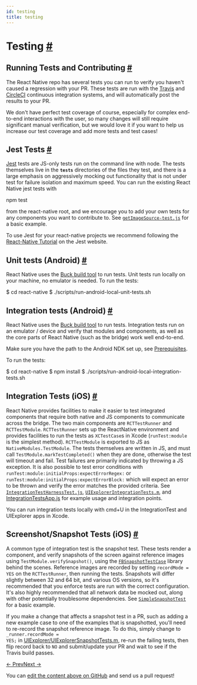```yaml
---
id: testing
title: testing
---
```

<a id="content"></a><h1><a class="anchor" name="testing"></a>Testing <a class="hash-link" href="docs/testing.html#testing">#</a></h1><div><h2><a class="anchor" name="running-tests-and-contributing"></a>Running Tests and Contributing <a class="hash-link" href="docs/testing.html#running-tests-and-contributing">#</a></h2><p>The React Native repo has several tests you can run to verify you haven't caused a regression with your PR.  These tests are run with the <a href="http://docs.travis-ci.com/" target="_blank">Travis</a> and <a href="https://circleci.com/" target="_blank">CircleCI</a> continuous integration systems, and will automatically post the results to your PR.</p><p>We don't have perfect test coverage of course, especially for complex end-to-end interactions with the user, so many changes will still require significant manual verification, but we would love it if you want to help us increase our test coverage and add more tests and test cases!</p><h2><a class="anchor" name="jest-tests"></a>Jest Tests <a class="hash-link" href="docs/testing.html#jest-tests">#</a></h2><p><a href="http://facebook.github.io/jest/" target="_blank">Jest</a> tests are JS-only tests run on the command line with node.  The tests themselves live in the <code>__tests__</code> directories of the files they test, and there is a large emphasis on aggressively mocking out functionality that is not under test for failure isolation and maximum speed.  You can run the existing React Native jest tests with</p><div class="prism language-javascript">npm test</div><p>from the react-native root, and we encourage you to add your own tests for any components you want to contribute to.  See <a href="https://github.com/facebook/react-native/blob/master/Examples/Movies/__tests__/getImageSource-test.js" target="_blank"><code>getImageSource-test.js</code></a> for a basic example.</p><p>To use Jest for your react-native projects we recommend following the <a href="http://facebook.github.io/jest/docs/tutorial-react-native.html" target="_blank">React-Native Tutorial</a> on the Jest website.</p><h2><a class="anchor" name="unit-tests-android"></a>Unit tests (Android) <a class="hash-link" href="docs/testing.html#unit-tests-android">#</a></h2><p>React Native uses the <a href="https://buckbuild.com/setup/install.html" target="_blank">Buck build tool</a> to run tests. Unit tests run locally on your machine, no emulator is needed. To run the tests:</p><div class="prism language-javascript">$ cd react<span class="token operator">-</span>native
$ <span class="token punctuation">.</span><span class="token operator">/</span>scripts<span class="token operator">/</span>run<span class="token operator">-</span>android<span class="token operator">-</span>local<span class="token operator">-</span>unit<span class="token operator">-</span>tests<span class="token punctuation">.</span>sh</div><h2><a class="anchor" name="integration-tests-android"></a>Integration tests (Android) <a class="hash-link" href="docs/testing.html#integration-tests-android">#</a></h2><p>React Native uses the <a href="https://buckbuild.com/setup/install.html" target="_blank">Buck build tool</a> to run tests. Integration tests run on an emulator / device and verify that modules and components, as well as the core parts of React Native (such as the bridge) work well end-to-end.</p><p>Make sure you have the path to the Android NDK set up, see <a href="/react-native/docs/android-building-from-source.html#prerequisites" target="">Prerequisites</a>.</p><p>To run the tests:</p><div class="prism language-javascript">$ cd react<span class="token operator">-</span>native
$ npm install
$ <span class="token punctuation">.</span><span class="token operator">/</span>scripts<span class="token operator">/</span>run<span class="token operator">-</span>android<span class="token operator">-</span>local<span class="token operator">-</span>integration<span class="token operator">-</span>tests<span class="token punctuation">.</span>sh</div><h2><a class="anchor" name="integration-tests-ios"></a>Integration Tests (iOS) <a class="hash-link" href="docs/testing.html#integration-tests-ios">#</a></h2><p>React Native provides facilities to make it easier to test integrated components that require both native and JS components to communicate across the bridge.  The two main components are <code>RCTTestRunner</code> and <code>RCTTestModule</code>.  <code>RCTTestRunner</code> sets up the ReactNative environment and provides facilities to run the tests as <code>XCTestCase</code>s in Xcode (<code>runTest:module</code> is the simplest method).  <code>RCTTestModule</code> is exported to JS as <code>NativeModules.TestModule</code>.  The tests themselves are written in JS, and must call <code>TestModule.markTestCompleted()</code> when they are done, otherwise the test will timeout and fail.  Test failures are primarily indicated by throwing a JS exception.  It is also possible to test error conditions with <code>runTest:module:initialProps:expectErrorRegex:</code> or <code>runTest:module:initialProps:expectErrorBlock:</code> which will expect an error to be thrown and verify the error matches the provided criteria.  See <a href="https://github.com/facebook/react-native/blob/master/IntegrationTests/IntegrationTestHarnessTest.js" target="_blank"><code>IntegrationTestHarnessTest.js</code></a>, <a href="https://github.com/facebook/react-native/blob/master/Examples/UIExplorer/UIExplorerIntegrationTests/UIExplorerIntegrationTests.m" target="_blank"><code>UIExplorerIntegrationTests.m</code></a>, and <a href="https://github.com/facebook/react-native/blob/master/IntegrationTests/IntegrationTestsApp.js" target="_blank">IntegrationTestsApp.js</a> for example usage and integration points.</p><p>You can run integration tests locally with cmd+U in the IntegrationTest and UIExplorer apps in Xcode.</p><h2><a class="anchor" name="screenshot-snapshot-tests-ios"></a>Screenshot/Snapshot Tests (iOS) <a class="hash-link" href="docs/testing.html#screenshot-snapshot-tests-ios">#</a></h2><p>A common type of integration test is the snapshot test.  These tests render a component, and verify snapshots of the screen against reference images using <code>TestModule.verifySnapshot()</code>, using the <a href="https://github.com/facebook/ios-snapshot-test-case" target="_blank"><code>FBSnapshotTestCase</code></a> library behind the scenes.  Reference images are recorded by setting <code>recordMode = YES</code> on the <code>RCTTestRunner</code>, then running the tests.  Snapshots will differ slightly between 32 and 64 bit, and various OS versions, so it's recommended that you enforce tests are run with the correct configuration.  It's also highly recommended that all network data be mocked out, along with other potentially troublesome dependencies.  See <a href="https://github.com/facebook/react-native/blob/master/IntegrationTests/SimpleSnapshotTest.js" target="_blank"><code>SimpleSnapshotTest</code></a> for a basic example.</p><p>If you make a change that affects a snapshot test in a PR, such as adding a new example case to one of the examples that is snapshotted, you'll need to re-record the snapshot reference image.  To do this, simply change to <code>_runner.recordMode = YES;</code> in <a href="https://github.com/facebook/react-native/blob/master/Examples/UIExplorer/UIExplorerIntegrationTests/UIExplorerSnapshotTests.m#L42" target="_blank">UIExplorer/UIExplorerSnapshotTests.m</a>, re-run the failing tests, then flip record back to <code>NO</code> and submit/update your PR and wait to see if the Travis build passes.</p></div><div class="docs-prevnext"><a class="docs-prev" href="docs/debugging.html#content">← Prev</a><a class="docs-next" href="docs/running-on-device.html#content">Next →</a></div><p class="edit-page-block">You can <a target="_blank" href="https://github.com/facebook/react-native/blob/master/docs/Testing.md">edit the content above on GitHub</a> and send us a pull request!</p>